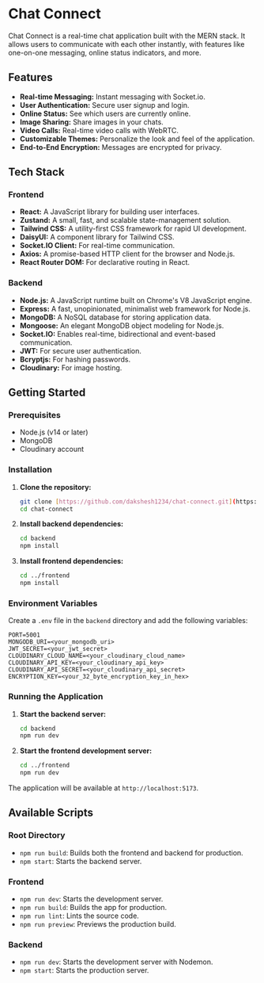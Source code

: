 # Chat Connect

Chat Connect is a real-time chat application built with the MERN stack. It allows users to communicate with each other instantly, with features like one-on-one messaging, online status indicators, and more.

## Features

* **Real-time Messaging:** Instant messaging with Socket.io.
* **User Authentication:** Secure user signup and login.
* **Online Status:** See which users are currently online.
* **Image Sharing:** Share images in your chats.
* **Video Calls:** Real-time video calls with WebRTC.
* **Customizable Themes:** Personalize the look and feel of the application.
* **End-to-End Encryption:** Messages are encrypted for privacy.

## Tech Stack

### Frontend

* **React:** A JavaScript library for building user interfaces.
* **Zustand:** A small, fast, and scalable state-management solution.
* **Tailwind CSS:** A utility-first CSS framework for rapid UI development.
* **DaisyUI:** A component library for Tailwind CSS.
* **Socket.IO Client:** For real-time communication.
* **Axios:** A promise-based HTTP client for the browser and Node.js.
* **React Router DOM:** For declarative routing in React.

### Backend

* **Node.js:** A JavaScript runtime built on Chrome's V8 JavaScript engine.
* **Express:** A fast, unopinionated, minimalist web framework for Node.js.
* **MongoDB:** A NoSQL database for storing application data.
* **Mongoose:** An elegant MongoDB object modeling for Node.js.
* **Socket.IO:** Enables real-time, bidirectional and event-based communication.
* **JWT:** For secure user authentication.
* **Bcryptjs:** For hashing passwords.
* **Cloudinary:** For image hosting.

## Getting Started

### Prerequisites

* Node.js (v14 or later)
* MongoDB
* Cloudinary account

### Installation

1.  **Clone the repository:**
    ```bash
    git clone [https://github.com/dakshesh1234/chat-connect.git](https://github.com/dakshesh1234/chat-connect.git)
    cd chat-connect
    ```

2.  **Install backend dependencies:**
    ```bash
    cd backend
    npm install
    ```

3.  **Install frontend dependencies:**
    ```bash
    cd ../frontend
    npm install
    ```

### Environment Variables
Create a `.env` file in the `backend` directory and add the following variables:
```env
PORT=5001
MONGODB_URI=<your_mongodb_uri>
JWT_SECRET=<your_jwt_secret>
CLOUDINARY_CLOUD_NAME=<your_cloudinary_cloud_name>
CLOUDINARY_API_KEY=<your_cloudinary_api_key>
CLOUDINARY_API_SECRET=<your_cloudinary_api_secret>
ENCRYPTION_KEY=<your_32_byte_encryption_key_in_hex>
```

### Running the Application

1.  **Start the backend server:**
    ```bash
    cd backend
    npm run dev
    ```

2.  **Start the frontend development server:**
    ```bash
    cd ../frontend
    npm run dev
    ```

The application will be available at `http://localhost:5173`.

## Available Scripts

### Root Directory

* `npm run build`: Builds both the frontend and backend for production.
* `npm start`: Starts the backend server.

### Frontend

* `npm run dev`: Starts the development server.
* `npm run build`: Builds the app for production.
* `npm run lint`: Lints the source code.
* `npm run preview`: Previews the production build.

### Backend

* `npm run dev`: Starts the development server with Nodemon.
* `npm start`: Starts the production server.
